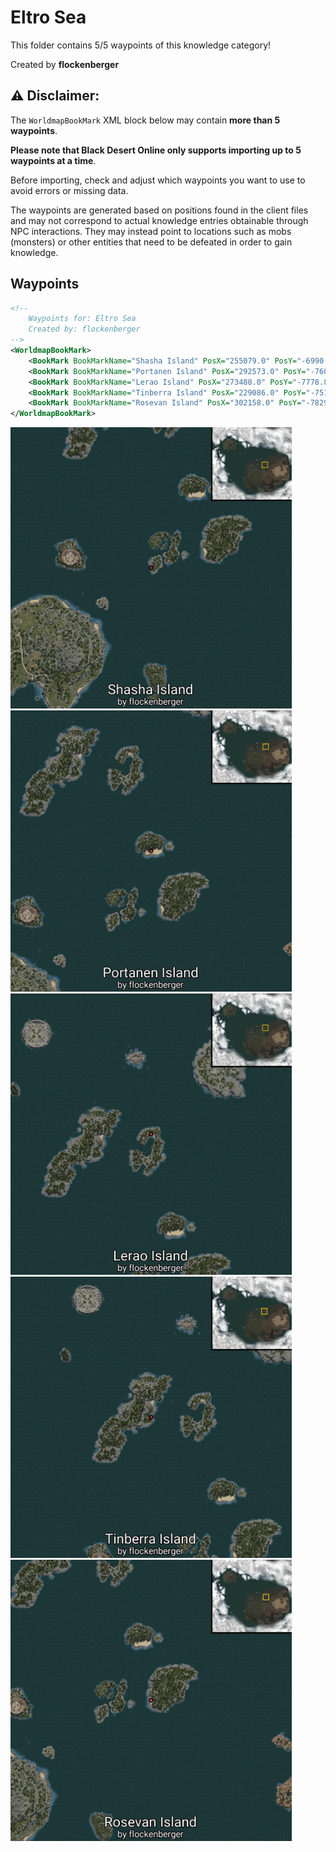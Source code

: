 # Eltro Sea

This folder contains 5/5 waypoints of this knowledge category!


Created by **flockenberger**

## ⚠️ Disclaimer:
The `WorldmapBookMark` XML block below may contain **more than 5 waypoints**.

**Please note that Black Desert Online only supports importing up to 5 waypoints at a time**.

Before importing, check and adjust which waypoints you want to use to avoid errors or missing data.

The waypoints are generated based on positions found in the client files and may not correspond to actual knowledge entries obtainable through NPC interactions.
They may instead point to locations such as mobs (monsters) or other entities that need to be defeated in order to gain knowledge.

## Waypoints
```xml
<!--
    Waypoints for: Eltro Sea
    Created by: flockenberger
-->
<WorldmapBookMark>
    <BookMark BookMarkName="Shasha Island" PosX="255079.0" PosY="-6990.2001953125" PosZ="393871.0" />
    <BookMark BookMarkName="Portanen Island" PosX="292573.0" PosY="-7604.1298828125" PosZ="458703.0" />
    <BookMark BookMarkName="Lerao Island" PosX="273488.0" PosY="-7778.8701171875" PosZ="544584.0" />
    <BookMark BookMarkName="Tinberra Island" PosX="229086.0" PosY="-7510.56982421875" PosZ="529468.0" />
    <BookMark BookMarkName="Rosevan Island" PosX="302158.0" PosY="-7829.02978515625" PosZ="408291.0" />
</WorldmapBookMark>
```

<img src="./Eltro Sea_Shasha Island_Preview.webp" width="450"/> <img src="./Eltro Sea_Portanen Island_Preview.webp" width="450"/> <img src="./Eltro Sea_Lerao Island_Preview.webp" width="450"/> <img src="./Eltro Sea_Tinberra Island_Preview.webp" width="450"/> <img src="./Eltro Sea_Rosevan Island_Preview.webp" width="450"/> 